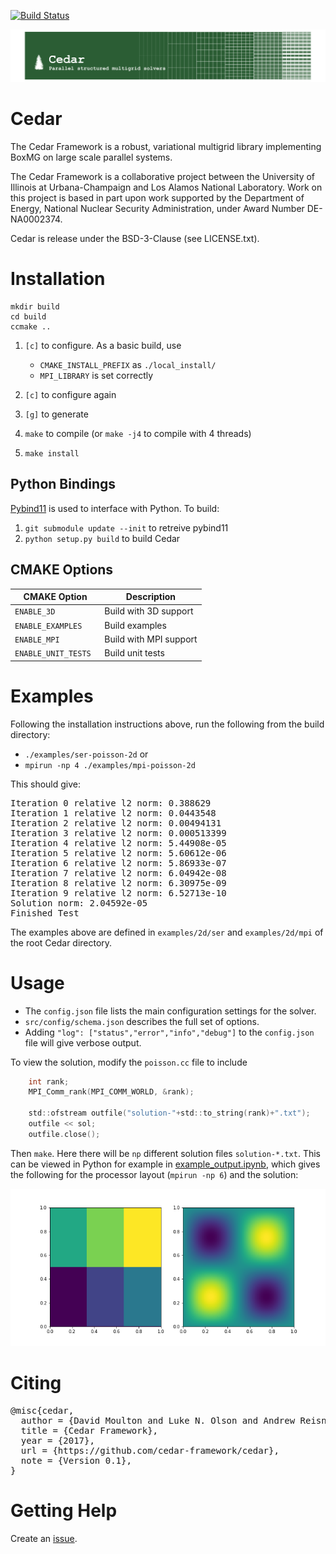 [![Build Status](https://travis-ci.org/cedar-framework/cedar.svg?branch=master)](https://travis-ci.org/cedar-framework/cedar)

![](doc/logo/cedar-logo.png)

# Cedar

The Cedar Framework is a robust, variational multigrid library implementing
BoxMG on large scale parallel systems.

The Cedar Framework is a collaborative project between the University of
Illinois at Urbana-Champaign and Los Alamos National Laboratory.  Work on this
project is based in part upon work supported by the Department of Energy,
National Nuclear Security Administration, under Award Number DE-NA0002374.

Cedar is release under the BSD-3-Clause (see LICENSE.txt).

# Installation

```
mkdir build
cd build
ccmake ..
```

1. `[c]` to configure.  As a basic build, use
    - `CMAKE_INSTALL_PREFIX` as `./local_install/`
    - `MPI_LIBRARY` is set correctly

2. `[c]` to configure again
3. `[g]` to generate
4. `make` to compile (or `make -j4` to compile with 4 threads)
5. `make install` 

## Python Bindings

[Pybind11]() is used to interface with Python.  To build:

1. `git submodule update --init` to retreive pybind11
2. `python setup.py build` to build Cedar

## CMAKE Options

| CMAKE Option           | Description            |
| --------------------   | ---------------------- |
| `ENABLE_3D`            | Build with 3D support  |
| `ENABLE_EXAMPLES`      | Build examples         |
| `ENABLE_MPI`           | Build with MPI support |
| `ENABLE_UNIT_TESTS`    | Build unit tests       |

# Examples

Following the installation instructions above, run the following from the build directory:
- `./examples/ser-poisson-2d` or
- `mpirun -np 4 ./examples/mpi-poisson-2d`

This should give:

<pre>
Iteration 0 relative l2 norm: 0.388629
Iteration 1 relative l2 norm: 0.0443548
Iteration 2 relative l2 norm: 0.00494131
Iteration 3 relative l2 norm: 0.000513399
Iteration 4 relative l2 norm: 5.44908e-05
Iteration 5 relative l2 norm: 5.60612e-06
Iteration 6 relative l2 norm: 5.86933e-07
Iteration 7 relative l2 norm: 6.04942e-08
Iteration 8 relative l2 norm: 6.30975e-09
Iteration 9 relative l2 norm: 6.52713e-10
Solution norm: 2.04592e-05
Finished Test
</pre>

The examples above are defined in `examples/2d/ser` and `examples/2d/mpi` of the root Cedar directory.

# Usage

- The `config.json` file lists the main configuration settings for the solver.
- `src/config/schema.json` describes the full set of options.
- Adding `"log": ["status","error","info","debug"]` to the `config.json` file will give verbose output.

To view the solution, modify the `poisson.cc` file to include
```c
    int rank;
    MPI_Comm_rank(MPI_COMM_WORLD, &rank);

    std::ofstream outfile("solution-"+std::to_string(rank)+".txt");
    outfile << sol;
    outfile.close();
```

Then `make`.  Here there will be `np` different solution files `solution-*.txt`.  This can be viewed in Python for example in [example_output.ipynb](tools/example_output.ipynb), which gives the following for the processor layout (`mpirun -np 6`) and the solution:

![](tools/example_output.png)


# Citing

<pre>
@misc{cedar,
  author = {David Moulton and Luke N. Olson and Andrew Reisner},
  title = {Cedar Framework},
  year = {2017},
  url = {https://github.com/cedar-framework/cedar},
  note = {Version 0.1},
}
</pre>

# Getting Help

Create an [issue](https://github.com/cedar-framework/cedar/issues).
